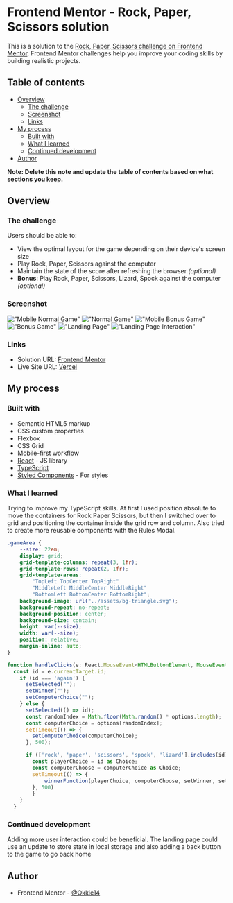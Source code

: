 # Frontend Mentor - Rock, Paper, Scissors solution

This is a solution to the [Rock, Paper, Scissors challenge on Frontend Mentor](https://www.frontendmentor.io/challenges/rock-paper-scissors-game-pTgwgvgH). Frontend Mentor challenges help you improve your coding skills by building realistic projects. 

## Table of contents

- [Overview](#overview)
  - [The challenge](#the-challenge)
  - [Screenshot](#screenshot)
  - [Links](#links)
- [My process](#my-process)
  - [Built with](#built-with)
  - [What I learned](#what-i-learned)
  - [Continued development](#continued-development)
- [Author](#author)

**Note: Delete this note and update the table of contents based on what sections you keep.**

## Overview

### The challenge

Users should be able to:

- View the optimal layout for the game depending on their device's screen size
- Play Rock, Paper, Scissors against the computer
- Maintain the state of the score after refreshing the browser _(optional)_
- **Bonus**: Play Rock, Paper, Scissors, Lizard, Spock against the computer _(optional)_

### Screenshot

!["Mobile Normal Game"](./src/assets/screenShots/normalGameMobile.JPG)
!["Normal Game"](./src/assets/screenShots/normalGame.JPG)
!["Mobile Bonus Game"](./src/assets/screenShots/bonusGameMobile.JPG)
!["Bonus Game"](./src/assets/screenShots/bonusGame.JPG)
!["Landing Page"](./src/assets/screenShots/landingPage.JPG)
!["Landing Page Interaction"](./src/assets/screenShots/landingInteractive.JPG)

### Links

- Solution URL: [Frontend Mentor](https://www.frontendmentor.io/solutions/rock-paper-scissors-o6TrPme3Fe)
- Live Site URL: [Vercel](https://rock-paper-scissors-yajq.vercel.app/)

## My process

### Built with

- Semantic HTML5 markup
- CSS custom properties
- Flexbox
- CSS Grid
- Mobile-first workflow
- [React](https://reactjs.org/) - JS library
- [TypeScript](https://www.typescriptlang.org/)
- [Styled Components](https://styled-components.com/) - For styles

### What I learned

Trying to improve my TypeScript skills. At first I used position absolute to move the containers for Rock Paper Scissors, but then I switched over to grid and positioning the container
inside the grid row and column. Also tried to create more reusable components with the Rules Modal.

```css
.gameArea {
    --size: 22em;
    display: grid;
    grid-template-columns: repeat(3, 1fr);
    grid-template-rows: repeat(2, 1fr);
    grid-template-areas: 
        "TopLeft TopCenter TopRight" 
        "MiddleLeft MiddleCenter MiddleRight" 
        "BottomLeft BottomCenter BottomRight";
    background-image: url("../assets/bg-triangle.svg");
    background-repeat: no-repeat;
    background-position: center;
    background-size: contain;
    height: var(--size);
    width: var(--size);
    position: relative;
    margin-inline: auto;
}
```
```js
function handleClicks(e: React.MouseEvent<HTMLButtonElement, MouseEvent>) {
  const id = e.currentTarget.id;
    if (id === 'again') {
      setSelected("");
      setWinner("");
      setComputerChoice("");
    } else {
      setSelected(() => id);
      const randomIndex = Math.floor(Math.random() * options.length);
      const computerChoice = options[randomIndex];
      setTimeout(() => {
        setComputerChoice(computerChoice);
      }, 500);

      if (['rock', 'paper', 'scissors', 'spock', 'lizard'].includes(id)) {
        const playerChoice = id as Choice;
        const computerChoose = computerChoice as Choice;
        setTimeout(() => {
            winnerFunction(playerChoice, computerChoose, setWinner, setScore);
        }, 500)
        }
    }
  }
```

### Continued development

Adding more user interaction could be beneficial. The landing page could use an update to store state in local storage and also adding a back button to the game to go back home

## Author

- Frontend Mentor - [@Okkie14](https://www.frontendmentor.io/profile/Okkie14)